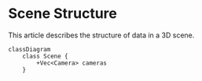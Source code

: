 # Scene Structure

This article describes the structure of data in a 3D scene.

```mermaid
classDiagram
    class Scene {
        +Vec<Camera> cameras
    }
```
